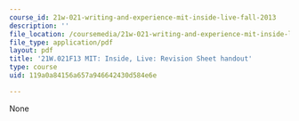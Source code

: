 ```yaml
---
course_id: 21w-021-writing-and-experience-mit-inside-live-fall-2013
description: ''
file_location: /coursemedia/21w-021-writing-and-experience-mit-inside-live-fall-2013/119a0a84156a657a946642430d584e6e_MIT21W_021F13_RevisionSheet.pdf
file_type: application/pdf
layout: pdf
title: '21W.021F13 MIT: Inside, Live: Revision Sheet handout'
type: course
uid: 119a0a84156a657a946642430d584e6e

---
```

None